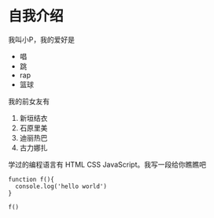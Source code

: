# 自我介绍
我叫小P，我的爱好是

* 唱
* 跳
* rap
* 篮球

我的前女友有

1. 新垣结衣
2. 石原里美
3. 迪丽热巴
4. 古力娜扎

学过的编程语言有 HTML CSS JavaScript。我写一段给你瞧瞧吧

```
function f(){
  console.log('hello world')
}

f()
```
